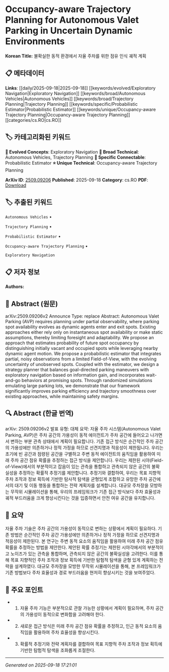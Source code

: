 
# Occupancy-aware Trajectory Planning for Autonomous Valet Parking in Uncertain Dynamic Environments

**Korean Title:** 불확실한 동적 환경에서 자율 주차를 위한 점유 인식 궤적 계획

## 📋 메타데이터

**Links**: [[daily/2025-09-18|2025-09-18]] [[keywords/evolved/Exploratory Navigation|Exploratory Navigation]] [[keywords/broad/Autonomous Vehicles|Autonomous Vehicles]] [[keywords/broad/Trajectory Planning|Trajectory Planning]] [[keywords/specific/Probabilistic Estimator|Probabilistic Estimator]] [[keywords/unique/Occupancy-aware Trajectory Planning|Occupancy-aware Trajectory Planning]] [[categories/cs.RO|cs.RO]]

## 🏷️ 카테고리화된 키워드
**🚀 Evolved Concepts**: Exploratory Navigation
**🔬 Broad Technical**: Autonomous Vehicles, Trajectory Planning
**🔗 Specific Connectable**: Probabilistic Estimator
**⭐ Unique Technical**: Occupancy-aware Trajectory Planning

**ArXiv ID**: [2509.09206](https://arxiv.org/abs/2509.09206)
**Published**: 2025-09-18
**Category**: cs.RO
**PDF**: [Download](https://arxiv.org/pdf/2509.09206.pdf)


## 🏷️ 추출된 키워드



`Autonomous Vehicles` • 

`Trajectory Planning` • 

`Probabilistic Estimator` • 

`Occupancy-aware Trajectory Planning` • 

`Exploratory Navigation`



## 📋 저자 정보

**Authors:** 

## 📄 Abstract (원문)

arXiv:2509.09206v2 Announce Type: replace 
Abstract: Autonomous Valet Parking (AVP) requires planning under partial observability, where parking spot availability evolves as dynamic agents enter and exit spots. Existing approaches either rely only on instantaneous spot availability or make static assumptions, thereby limiting foresight and adaptability. We propose an approach that estimates probability of future spot occupancy by distinguishing initially vacant and occupied spots while leveraging nearby dynamic agent motion. We propose a probabilistic estimator that integrates partial, noisy observations from a limited Field-of-View, with the evolving uncertainty of unobserved spots. Coupled with the estimator, we design a strategy planner that balances goal-directed parking maneuvers with exploratory navigation based on information gain, and incorporates wait-and-go behaviors at promising spots. Through randomized simulations emulating large parking lots, we demonstrate that our framework significantly improves parking efficiency and trajectory smoothness over existing approaches, while maintaining safety margins.

## 🔍 Abstract (한글 번역)

arXiv: 2509.09206v2 발표 유형: 대체
요약: 자율 주차 시스템(Autonomous Valet Parking, AVP)은 주차 공간의 가용성이 동적 에이전트가 주차 공간에 들어오고 나가면서 변하는 부분 관측 상태에서 계획이 필요합니다. 기존 접근 방식은 순간적인 주차 공간의 가용성에만 의존하거나 정적 가정을 하므로 선견지명과 적응성이 제한됩니다. 우리는 초기에 빈 공간과 점령된 공간을 구별하고 주변 동적 에이전트의 움직임을 활용하여 미래 주차 공간 점유 확률을 추정하는 접근 방식을 제안합니다. 우리는 제한된 시야(Field-of-View)에서의 부분적이고 잡음이 있는 관측을 통합하고 관측되지 않은 공간의 불확실성을 추정하는 확률적 추정기를 제안합니다. 추정기와 결합하여, 우리는 목표 지향적 주차 조작과 정보 획득에 기반한 탐사적 탐색을 균형있게 조합하고 유망한 주차 공간에서의 대기 및 이동 행동을 통합하는 전략 계획자를 설계합니다. 대규모 주차장을 모방하는 무작위 시뮬레이션을 통해, 우리의 프레임워크가 기존 접근 방식보다 주차 효율성과 궤적 부드러움을 크게 향상시킨다는 것을 입증하면서 안전 여유 공간을 유지합니다.

## 📝 요약

자율 주차 기술은 주차 공간의 가용성이 동적으로 변하는 상황에서 계획이 필요하다. 기존 방법은 순간적인 주차 공간 가용성에만 의존하거나 정적 가정을 하므로 선견지명과 적응성이 제한된다. 본 연구는 주변 동적 요소의 움직임을 활용하여 미래 주차 공간 점유 확률을 추정하는 방법을 제안한다. 제안된 확률 추정기는 제한된 시야각에서의 부분적이고 노이즈가 있는 관측을 통합하며, 관측되지 않은 공간의 불확실성을 고려한다. 이를 통해 목표 지향적인 주차 조작과 정보 획득에 기반한 탐험적 탐색을 균형 있게 계획하는 전략을 설계하였다. 대규모 주차장을 모방한 무작위 시뮬레이션을 통해, 본 프레임워크가 기존 방법보다 주차 효율성과 경로 부드러움을 현저히 향상시키는 것을 보여주었다.

## 🎯 주요 포인트


- 1. 자율 주차 기능은 부분적으로 관찰 가능한 상황에서 계획이 필요하며, 주차 공간의 가용성이 동적으로 변화함을 고려해야 한다.

- 2. 새로운 접근 방식은 미래 주차 공간 점유 확률을 추정하고, 인근 동적 요소의 움직임을 활용하여 주차 효율성을 향상시킨다.

- 3. 확률적 추정기와 전략 계획자를 결합하여 목표 지향적 주차 조작과 정보 획득에 기반한 탐험적 탐색을 조화롭게 조절한다.


---

*Generated on 2025-09-18 17:21:01*